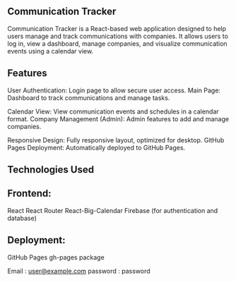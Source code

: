 Communication Tracker
----------------------
Communication Tracker is a React-based web application designed to help users manage and track communications with companies. It allows users to log in, view a dashboard, manage companies, and visualize communication events using a calendar view.

Features
---------
User Authentication: Login page to allow secure user access.
Main Page: Dashboard to track communications and manage tasks.

Calendar View: View communication events and schedules in a calendar format.
Company Management (Admin): Admin features to add and manage companies.

Responsive Design: Fully responsive layout, optimized for desktop.
GitHub Pages Deployment: Automatically deployed to GitHub Pages.

Technologies Used
-----------------

Frontend:
--------
React
React Router
React-Big-Calendar
Firebase (for authentication and database)

Deployment:
-----------
GitHub Pages
gh-pages package

Email : user@example.com
password : password
